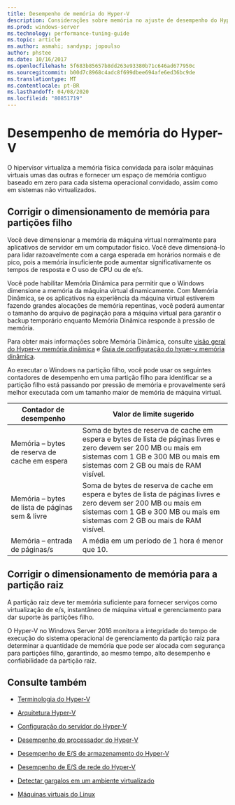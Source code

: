 ```yaml
---
title: Desempenho de memória do Hyper-V
description: Considerações sobre memória no ajuste de desempenho do Hyper-V
ms.prod: windows-server
ms.technology: performance-tuning-guide
ms.topic: article
ms.author: asmahi; sandysp; jopoulso
author: phstee
ms.date: 10/16/2017
ms.openlocfilehash: 5f683b85657b8dd263e93380b71c646ad677950c
ms.sourcegitcommit: b00d7c8968c4adc8f699dbee694afe6ed36bc9de
ms.translationtype: MT
ms.contentlocale: pt-BR
ms.lasthandoff: 04/08/2020
ms.locfileid: "80851719"
---
```

# <a name="hyper-v-memory-performance"></a>Desempenho de memória do Hyper-V


O hipervisor virtualiza a memória física convidada para isolar máquinas virtuais umas das outras e fornecer um espaço de memória contíguo baseado em zero para cada sistema operacional convidado, assim como em sistemas não virtualizados.

## <a name="correct-memory-sizing-for-child-partitions"></a>Corrigir o dimensionamento de memória para partições filho

Você deve dimensionar a memória da máquina virtual normalmente para aplicativos de servidor em um computador físico. Você deve dimensioná-lo para lidar razoavelmente com a carga esperada em horários normais e de pico, pois a memória insuficiente pode aumentar significativamente os tempos de resposta e O uso de CPU ou de e/s.

Você pode habilitar Memória Dinâmica para permitir que o Windows dimensione a memória da máquina virtual dinamicamente. Com Memória Dinâmica, se os aplicativos na experiência da máquina virtual estiverem fazendo grandes alocações de memória repentinas, você poderá aumentar o tamanho do arquivo de paginação para a máquina virtual para garantir o backup temporário enquanto Memória Dinâmica responde à pressão de memória.

Para obter mais informações sobre Memória Dinâmica, consulte [visão geral do Hyper-v memória dinâmica]( https://go.microsoft.com/fwlink/?linkid=834434) e [Guia de configuração do hyper-v memória dinâmica](https://go.microsoft.com/fwlink/?linkid=834435).

Ao executar o Windows na partição filho, você pode usar os seguintes contadores de desempenho em uma partição filho para identificar se a partição filho está passando por pressão de memória e provavelmente será melhor executada com um tamanho maior de memória de máquina virtual.

| Contador de desempenho                                                         | Valor de limite sugerido                                                                                                                                                           |
|-----------------------------------------------------------------------------|-------------------------------------------------------------------------------------------------------------------------------------------------------------------------------------|
| Memória – bytes de reserva de cache em espera                                        | Soma de bytes de reserva de cache em espera e bytes de lista de páginas livres e zero devem ser 200 MB ou mais em sistemas com 1 GB e 300 MB ou mais em sistemas com 2 GB ou mais de RAM visível. |
| Memória – bytes de lista de páginas sem & livre                                        | Soma de bytes de reserva de cache em espera e bytes de lista de páginas livres e zero devem ser 200 MB ou mais em sistemas com 1 GB e 300 MB ou mais em sistemas com 2 GB ou mais de RAM visível. |
| Memória – entrada de páginas/s                                                    | A média em um período de 1 hora é menor que 10.                                                                                                                                       | 

## <a name="correct-memory-sizing-for-root-partition"></a>Corrigir o dimensionamento de memória para a partição raiz

A partição raiz deve ter memória suficiente para fornecer serviços como virtualização de e/s, instantâneo de máquina virtual e gerenciamento para dar suporte às partições filho.

O Hyper-V no Windows Server 2016 monitora a integridade do tempo de execução do sistema operacional de gerenciamento da partição raiz para determinar a quantidade de memória que pode ser alocada com segurança para partições filho, garantindo, ao mesmo tempo, alto desempenho e confiabilidade da partição raiz.

## <a name="see-also"></a>Consulte também

-   [Terminologia do Hyper-V](terminology.md)

-   [Arquitetura Hyper-V](architecture.md)

-   [Configuração do servidor do Hyper-V](configuration.md)

-   [Desempenho do processador do Hyper-V](processor-performance.md)

-   [Desempenho de E/S de armazenamento do Hyper-V](storage-io-performance.md)

-   [Desempenho de E/S de rede do Hyper-V](network-io-performance.md)

-   [Detectar gargalos em um ambiente virtualizado](detecting-virtualized-environment-bottlenecks.md)

-   [Máquinas virtuais do Linux](linux-virtual-machine-considerations.md)
